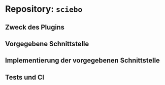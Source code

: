 # Repository: `sciebo`

## Zweck des Plugins

## Vorgegebene Schnittstelle

## Implementierung der vorgegebenen Schnittstelle

## Tests und CI